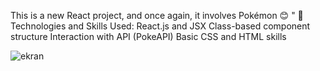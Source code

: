 This is a new React project, and once again, it involves Pokémon 😊 "
🔧 Technologies and Skills Used:
React.js and JSX
Class-based component structure
Interaction with API (PokeAPI)
Basic CSS and HTML skills



![ekran](https://github.com/aysekorkmaz1/reactpokedex/assets/147662954/859e055b-2d51-4628-9c41-c00ea8ac830f)






